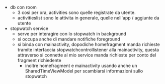 - db con room
  - 3 cosi per ora, activities sono quelle registrate da utente.
  - activitieslist sono le attivita in generale, quelle nell'app / aggiunte da utente
- stopwatch service
  - serve per interagire con lo stopwatch in background
  - si occupa anche di mandare notifiche foreground
  - si binda con mainactivity, dopodiche homefragment manda richieste tramite interfaccia stopwatchcontrollistener alla mainactivity, questa attraverso si connette al mio service manda richieste per conto del fragment richiedente
    - inoltre homefragment e mainactivity usando anche un SharedTimeViewModel per scambiarsi informazioni sullo stopwatch 

  